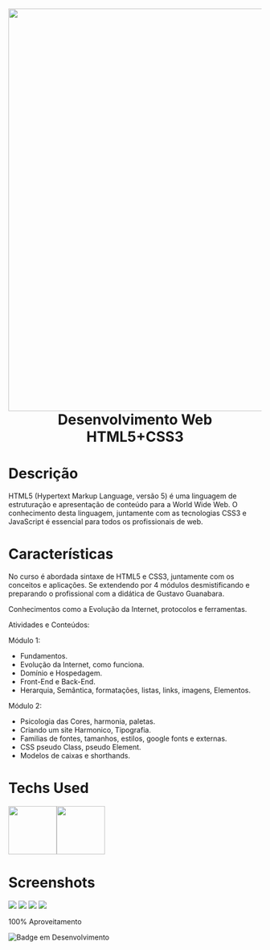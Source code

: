 <div align="center">
 <h1> <img src="https://i.imgur.com/Z7ncjRn.jpeg" width="800px"><br/>Desenvolvimento Web HTML5+CSS3</h1>
     </div>
     
  <!--<p align="center">
  <a href="https://skillicons.dev">
    <img src="https://skillicons.dev/icons?i=py,django,flask,mongodb,sqlite" />
  </a>
</p-->



# Descrição
HTML5 (Hypertext Markup Language, versão 5) é uma linguagem de estruturação e apresentação de conteúdo para a World Wide Web. O conhecimento desta linguagem, juntamente com as tecnologias CSS3 e JavaScript é essencial para todos os profissionais de web.

# Características
No curso é abordada sintaxe de HTML5 e CSS3, juntamente com os conceitos e aplicações. Se extendendo por 4 módulos desmistificando e preparando o profissional com a didática de Gustavo Guanabara. 

Conhecimentos como a Evolução da Internet, protocolos e ferramentas.

Atividades e Conteúdos:

Módulo 1:
- Fundamentos.
- Evolução da Internet, como funciona.
- Domínio e Hospedagem.
- Front-End e Back-End.
- Herarquia, Semântica, formatações, listas, links, imagens, Elementos.

Módulo 2:
- Psicologia das Cores, harmonia, paletas.
- Criando um site Harmonico, Tipografia.
- Familias de fontes, tamanhos, estilos, google fonts e externas.
- CSS pseudo Class, pseudo Element.
- Modelos de caixas e shorthands.

# Techs Used
 <img src="https://cdn.jsdelivr.net/gh/devicons/devicon/icons/html5/html5-original-wordmark.svg" height="96" width="96px" /><img src="https://cdn.jsdelivr.net/gh/devicons/devicon/icons/css3/css3-original-wordmark.svg" height="96" width="96px" />



# Screenshots
  <img src="https://i.imgur.com/S5cdn0v.png"> 
  <img src="https://i.imgur.com/aaXZaHf.png">
  <img src="https://i.imgur.com/6mM0CFo.png"> 
  <img src="https://i.imgur.com/6OByfN2.png">

<p>100% Aproveitamento</p>

![Badge em Desenvolvimento](http://img.shields.io/static/v1?label=curso&message=concluido&color=GREEN&style=for-the-badge)<br>
